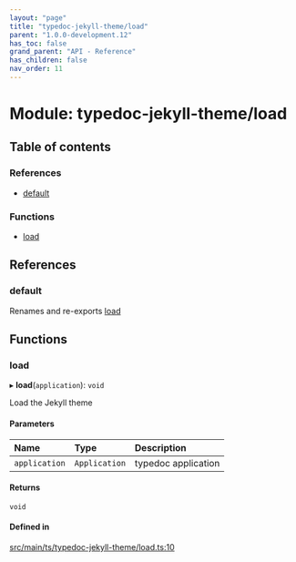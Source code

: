 ```yaml
---
layout: "page"
title: "typedoc-jekyll-theme/load"
parent: "1.0.0-development.12"
has_toc: false
grand_parent: "API - Reference"
has_children: false
nav_order: 11
---
```


# Module: typedoc-jekyll-theme/load

## Table of contents

### References

- [default](../wiki/typedoc-jekyll-theme.load#default)

### Functions

- [load](../wiki/typedoc-jekyll-theme.load#load)

## References

### default

Renames and re-exports [load](../wiki/typedoc-jekyll-theme.load#load)

## Functions

### load

▸ **load**(`application`): `void`

Load the Jekyll theme

#### Parameters

| Name | Type | Description |
| :------ | :------ | :------ |
| `application` | `Application` | typedoc application |

#### Returns

`void`

#### Defined in

[src/main/ts/typedoc-jekyll-theme/load.ts:10](https://github.com/ikari-engine/plugouts/blob/b1ee6f9/src/main/ts/typedoc-jekyll-theme/load.ts#L10)
